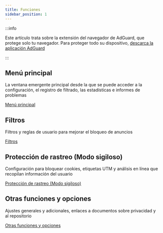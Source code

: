 ```yaml
---
title: Funciones
sidebar_position: 1
---
```


:::info

Este artículo trata sobre la extensión del navegador de AdGuard, que protege solo tu navegador. Para proteger todo su dispositivo, [descarca la aplicación AdGuard](https://agrd.io/download-kb-adblock)

:::

## Menú principal

La ventana emergente principal desde la que se puede acceder a la configuración, el registro de filtrado, las estadísticas e informes de problemas

[Menú principal](/adguard-browser-extension/features/main-menu.md)

## Filtros

Filtros y reglas de usuario para mejorar el bloqueo de anuncios

[Filtros](/adguard-browser-extension/features/filters.md)

## Protección de rastreo (Modo sigiloso)

Configuración para bloquear cookies, etiquetas UTM y análisis en línea que recopilan información del usuario

[Protección de rastreo (Modo sigiloso)](/adguard-browser-extension/features/stealth-mode.md)

## Otras funciones y opciones

Ajustes generales y adicionales, enlaces a documentos sobre privacidad y al repositorio

[Otras funciones y opciones](/adguard-browser-extension/features/other-features.md)
